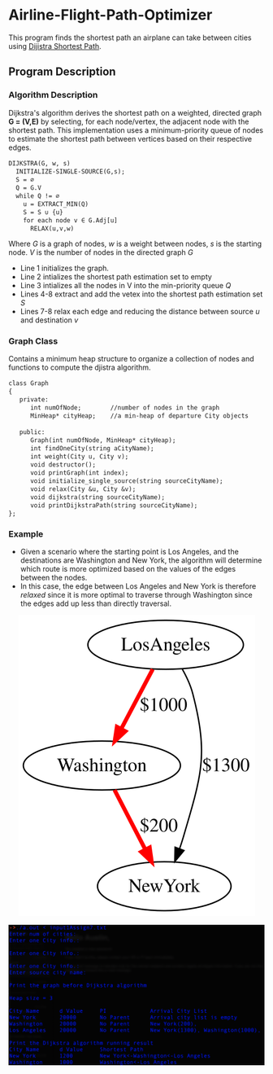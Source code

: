# Airline-Flight-Path-Optimizer
This program finds the shortest path an airplane can take between cities using [Dijistra Shortest Path](https://en.wikipedia.org/wiki/Dijkstra%27s_algorithm). 

## Program Description

### Algorithm Description
Dijkstra's algorithm derives the shortest path on a weighted, directed graph **G = (V,E)** by selecting, for each node/vertex, the adjacent node with the shortest path. This implementation uses a minimum-priority queue of nodes to estimate the shortest path between vertices based on their respective edges.
```
DIJKSTRA(G, w, s)
  INITIALIZE-SINGLE-SOURCE(G,s);
  S = ∅
  Q = G.V
  while Q != ∅
    u = EXTRACT_MIN(Q)
    S = S ∪ {u}
    for each node v ∈ G.Adj[u]
      RELAX(u,v,w)
```
Where *G* is a graph of nodes, *w* is a weight between nodes, *s* is the starting node. *V* is the number of nodes in the directed graph *G*
- Line 1 initializes the graph.
- Line 2 intializes the shortest path estimation set to empty
- Line 3 intializes all the nodes in V into the min-priority queue *Q*
- Lines 4-8 extract and add the vetex into the shortest path estimation set *S*
- Lines 7-8 relax each edge and reducing the distance between source *u* and destination *v*

### Graph Class
Contains a minimum heap structure to organize a collection of nodes and functions to compute the djistra algorithm. 
```
class Graph
{
   private:
      int numOfNode;        //number of nodes in the graph
      MinHeap* cityHeap;    //a min-heap of departure City objects

   public:
      Graph(int numOfNode, MinHeap* cityHeap);
      int findOneCity(string aCityName);
      int weight(City u, City v);
      void destructor();
      void printGraph(int index);
      void initialize_single_source(string sourceCityName);
      void relax(City &u, City &v);
      void dijkstra(string sourceCityName);
      void printDijkstraPath(string sourceCityName);
};
```

### Example 
- Given a scenario where the starting point is Los Angeles, and the destinations are Washington and New York, the algorithm will determine which route is more optimized based on the values of the edges between the nodes. 
- In this case, the edge between Los Angeles and New York is therefore *relaxed* since it is more optimal to traverse through Washington since the edges add up less than directly traversal.
<p align="center">
  <img src="images/example.svg?raw=true" alt="example"/>
</p
<p align="center">
  <img src="images/example_output.png?raw=true" alt="example output width="100"/>
</p>



